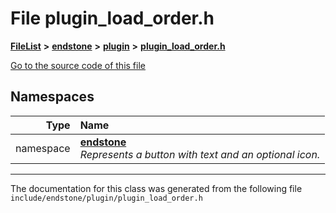 

# File plugin\_load\_order.h



[**FileList**](files.md) **>** [**endstone**](dir_6cf277b678674f97c7a2b6b3b2447b33.md) **>** [**plugin**](dir_53ee43673b2467e53c4cb8c30a2e7d89.md) **>** [**plugin\_load\_order.h**](plugin__load__order_8h.md)

[Go to the source code of this file](plugin__load__order_8h_source.md)
















## Namespaces

| Type | Name |
| ---: | :--- |
| namespace | [**endstone**](namespaceendstone.md) <br>_Represents a button with text and an optional icon._  |





















































------------------------------
The documentation for this class was generated from the following file `include/endstone/plugin/plugin_load_order.h`

